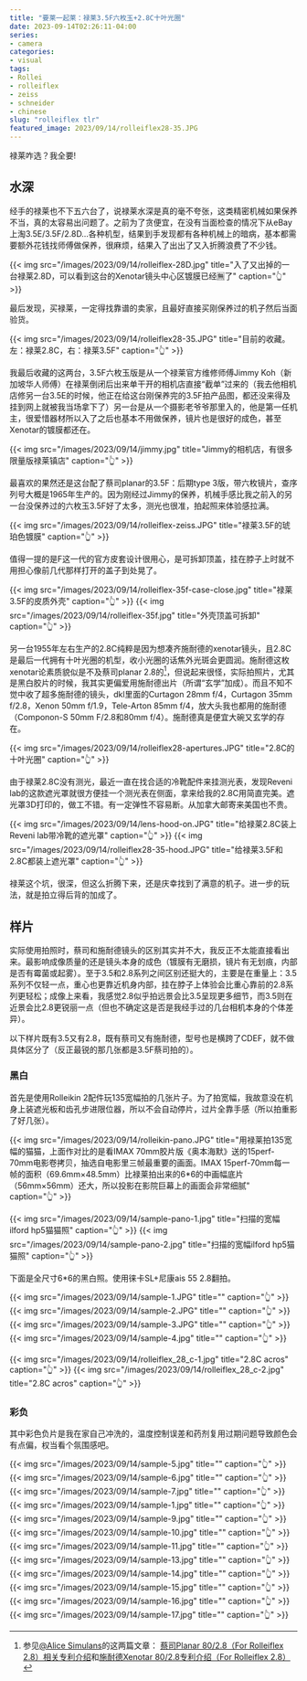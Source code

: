 ```yaml
---
title: "要莱一起莱：禄莱3.5F六枚玉+2.8C十叶光圈"
date: 2023-09-14T02:26:11-04:00
series:
- camera
categories:
- visual
tags:
- Rollei
- rolleiflex
- zeiss
- schneider
- chinese
slug: "rolleiflex tlr"
featured_image: 2023/09/14/rolleiflex28-35.JPG
---
```


禄莱咋选？我全要!
<!--more-->

## 水深

经手的禄莱也不下五六台了，说禄莱水深是真的毫不夸张，这类精密机械如果保养不当，真的太容易出问题了。之前为了贪便宜，在没有当面检查的情况下从eBay上淘3.5E/3.5F/2.8D…各种机型，结果到手发现都有各种机械上的暗病，基本都需要额外花钱找师傅做保养，很麻烦，结果入了出出了又入折腾浪费了不少钱。

{{< img src="/images/2023/09/14/rolleiflex-28D.jpg" title="入了又出掉的一台禄莱2.8D，可以看到这台的Xenotar镜头中心区镀膜已经🈚️了" caption="👆" >}}

最后发现，买禄莱，一定得找靠谱的卖家，且最好直接买刚保养过的机子然后当面验货。

{{< img src="/images/2023/09/14/rolleiflex28-35.JPG" title="目前的收藏。左：禄莱2.8C，右：禄莱3.5F" caption="👆" >}}

我最后收藏的这两台，3.5F六枚玉版是从一个禄莱官方维修师傅Jimmy Koh（新加坡华人师傅）在禄莱倒闭后出来单干开的相机店直接“截单”过来的（我去他相机店修另一台3.5E的时候，他正在给这台刚保养完的3.5F拍产品图，都还没来得及挂到网上就被我当场拿下了）另一台是从一个摄影老爷爷那里入的，他是第一任机主，很爱惜器材所以入了之后也基本不用做保养，镜片也是很好的成色，甚至Xenotar的镀膜都还在。

{{< img src="/images/2023/09/14/jimmy.jpg" title="Jimmy的相机店，有很多限量版禄莱镇店" caption="👆" >}}

最喜欢的果然还是这台配了蔡司planar的3.5F：后期type 3版，带六枚镜片，查序列号大概是1965年生产的。因为刚经过Jimmy的保养，机械手感比我之前入的另一台没保养过的六枚玉3.5F好了太多，测光也很准，拍起照来体验感拉满。

{{< img src="/images/2023/09/14/rolleiflex-zeiss.JPG" title="禄莱3.5F的琥珀色镀膜" caption="👆" >}}

值得一提的是F这一代的官方皮套设计很用心，是可拆卸顶盖，挂在脖子上时就不用担心像前几代那样打开的盖子到处晃了。

{{< img src="/images/2023/09/14/rolleiflex-35f-case-close.jpg" title="禄莱3.5F的皮质外壳" caption="👆" >}}
{{< img src="/images/2023/09/14/rolleiflex-35f.jpg" title="外壳顶盖可拆卸" caption="👆" >}}

另一台1955年左右生产的2.8C纯粹是因为想凑齐施耐德的xenotar镜头，且2.8C是最后一代拥有十叶光圈的机型，收小光圈的话焦外光斑会更圆润。施耐德这枚xenotar论素质貌似是不及蔡司planar 2.8的[^1]，但说起来很怪，实际拍照片，尤其是黑白胶片的时候，我其实更偏爱用施耐德出片（所谓“玄学”加成）。而且不知不觉中收了超多施耐德的镜头，dkl里面的Curtagon 28mm f/4，Curtagon 35mm f/2.8，Xenon 50mm f/1.9，Tele-Arton 85mm f/4，放大头我也都用的施耐德（Componon-S 50mm F/2.8和80mm f/4）。施耐德真是便宜大碗又玄学的存在。

{{< img src="/images/2023/09/14/rolleiflex28-apertures.JPG" title="2.8C的十叶光圈" caption="👆" >}}

由于禄莱2.8C没有测光，最近一直在找合适的冷靴配件来挂测光表，发现Reveni lab的这款遮光罩就很方便挂一个测光表在侧面，拿来给我的2.8C用简直完美。遮光罩3D打印的，做工不错。有一定弹性不容易断。从加拿大邮寄来美国也不贵。

{{< img src="/images/2023/09/14/lens-hood-on.JPG" title="给禄莱2.8C装上Reveni lab带冷靴的遮光罩" caption="👆" >}}
{{< img src="/images/2023/09/14/rolleiflex28-35-hood.JPG" title="给禄莱3.5F和2.8C都装上遮光罩" caption="👆" >}}

禄莱这个坑，很深，但这么折腾下来，还是庆幸找到了满意的机子。进一步的玩法，就是拍立得后背的加成了。


[^1]: 参见[@Alice Simulans](https://www.zhihu.com/people/alice-simulans-36)的这两篇文章： [蔡司Planar 80/2.8（For Rolleiflex 2.8）相关专利介绍](https://mp.weixin.qq.com/s/O_IIU4ogb9TQSV8qFhgcng)和[施耐德Xenotar 80/2.8专利介绍（For Rolleiflex 2.8）](https://mp.weixin.qq.com/s/Dm8vjtjoeoWC_0J-gnhp1w)

## 样片

实际使用拍照时，蔡司和施耐德镜头的区别其实并不大，我反正不太能直接看出来。最影响成像质量的还是镜头本身的成色（镀膜有无磨损，镜片有无划痕，内部是否有霉菌或起雾）。至于3.5和2.8系列之间区别还挺大的，主要是在重量上：3.5系列不仅轻一点，重心也更靠近机身内部，挂在脖子上体验会比重心靠前的2.8系列更轻松；成像上来看，我感觉2.8似乎拍远景会比3.5呈现更多细节，而3.5则在近景会比2.8更锐丽一点（但也不确定这是否是我经手过的几台相机本身的个体差异）。

以下样片既有3.5又有2.8，既有蔡司又有施耐德，型号也是横跨了CDEF，就不做具体区分了（反正最锐的那几张都是3.5F蔡司拍的）。

### 黑白

首先是使用Rolleikin 2配件玩135宽幅拍的几张片子。为了拍宽幅，我故意没在机身上装遮光板和齿孔步进限位器，所以不会自动停片，过片全靠手感（所以拍重影了好几张）。

{{< img src="/images/2023/09/14/rolleikin-pano.JPG" title="用禄莱拍135宽幅的猫猫，上面作对比的是看IMAX 70mm胶片版《奥本海默》送的15perf-70mm电影卷拷贝，抽选自电影里三帧最重要的画面。IMAX 15perf-70mm每一帧的面积（69.6mm×48.5mm）比禄莱拍出来的6*6的中画幅底片（56mm×56mm）还大，所以投影在影院巨幕上的画面会非常细腻" caption="👆" >}}

{{< img src="/images/2023/09/14/sample-pano-1.jpg" title="扫描的宽幅ilford hp5猫猫照" caption="👆" >}}
{{< img src="/images/2023/09/14/sample-pano-2.jpg" title="扫描的宽幅ilford hp5猫猫照" caption="👆" >}}

下面是全尺寸6*6的黑白照。使用徕卡SL+尼康ais 55 2.8翻拍。

{{< img src="/images/2023/09/14/sample-1.JPG" title="" caption="👆" >}}
{{< img src="/images/2023/09/14/sample-2.JPG" title="" caption="👆" >}}
{{< img src="/images/2023/09/14/sample-3.JPG" title="" caption="👆" >}}
{{< img src="/images/2023/09/14/sample-4.jpg" title="" caption="👆" >}}

{{< img src="/images/2023/09/14/rolleiflex_28_c-1.jpg" title="2.8C acros" caption="👆" >}}
{{< img src="/images/2023/09/14/rolleiflex_28_c-2.jpg" title="2.8C acros" caption="👆" >}}

### 彩负

其中彩色负片是我在家自己冲洗的，温度控制误差和药剂复用过期问题导致颜色会有点偏，权当看个氛围感吧。

{{< img src="/images/2023/09/14/sample-5.jpg" title="" caption="👆" >}}
{{< img src="/images/2023/09/14/sample-6.jpg" title="" caption="👆" >}}
{{< img src="/images/2023/09/14/sample-7.jpg" title="" caption="👆" >}}
{{< img src="/images/2023/09/14/sample-1.jpg" title="" caption="👆" >}}
{{< img src="/images/2023/09/14/sample-9.jpg" title="" caption="👆" >}}
{{< img src="/images/2023/09/14/sample-10.jpg" title="" caption="👆" >}}
{{< img src="/images/2023/09/14/sample-11.jpg" title="" caption="👆" >}}
{{< img src="/images/2023/09/14/sample-13.jpg" title="" caption="👆" >}}
{{< img src="/images/2023/09/14/sample-14.jpg" title="" caption="👆" >}}
{{< img src="/images/2023/09/14/sample-15.jpg" title="" caption="👆" >}}
{{< img src="/images/2023/09/14/sample-16.jpg" title="" caption="👆" >}}
{{< img src="/images/2023/09/14/sample-17.jpg" title="" caption="👆" >}}
